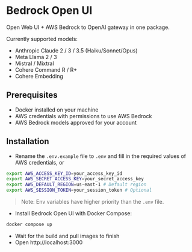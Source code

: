 # Bedrock Open UI

Open Web UI + AWS Bedrock to OpenAI gateway in one package.

Currently supported models:
- Anthropic Claude 2 / 3 / 3.5 (Haiku/Sonnet/Opus)
- Meta Llama 2 / 3
- Mistral / Mixtral
- Cohere Command R / R+
- Cohere Embedding

## Prerequisites
- Docker installed on your machine
- AWS credentials with permissions to use AWS Bedrock
- AWS Bedrock models approved for your account

## Installation

- Rename the `.env.example` file to `.env` and fill in the required values of AWS credentials, or
```bash
export AWS_ACCESS_KEY_ID=your_access_key_id
export AWS_SECRET_ACCESS_KEY=your_secret_access_key
export AWS_DEFAULT_REGION=us-east-1 # Default region
export AWS_SESSION_TOKEN=your_session_token # Optional
```
>Note: Env variables have higher priority than the `.env` file.

- Install Bedrock Open UI with Docker Compose:

```bash
docker compose up
```
- Wait for the build and pull images to finish
- Open http://localhost:3000